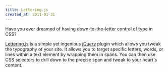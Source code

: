 ```yaml
---
title: Lettering.js
created_at: 2011-01-31
---
```


Have you ever dreamed of having down-to-the-letter control of type in CSS?

[Lettering.js](http://letteringjs.com/) is a simple yet ingenious [jQuery](http://jquery.com/) plugin which allows you tweak the typography of your site. It allows you to target specific letters, words, or lines within a text element by wrapping them in spans. You can then use CSS selectors to drill down to the precise span and tweak to your heart's content.
